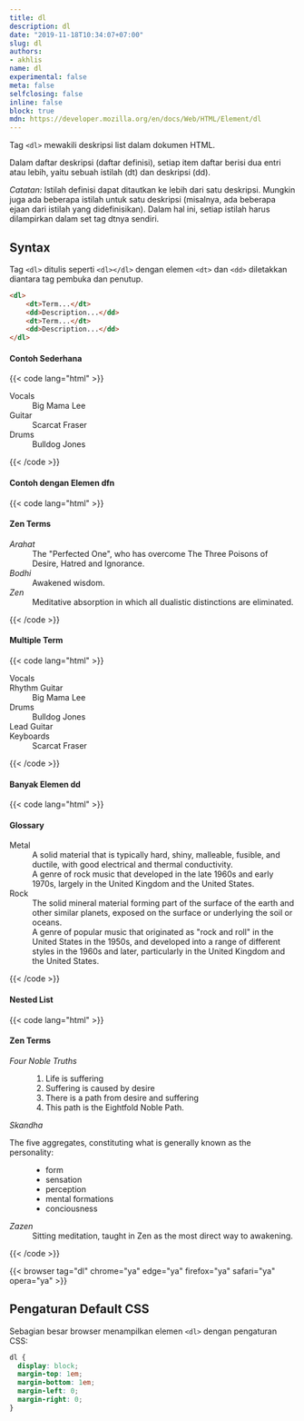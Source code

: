 ```yaml
---
title: dl
description: dl
date: "2019-11-18T10:34:07+07:00"
slug: dl
authors:
- akhlis
name: dl
experimental: false
meta: false
selfclosing: false
inline: false
block: true
mdn: https://developer.mozilla.org/en/docs/Web/HTML/Element/dl
---
```


Tag `<dl>` mewakili deskripsi list dalam dokumen HTML.

Dalam daftar deskripsi (daftar definisi), setiap item daftar berisi dua entri atau lebih, yaitu sebuah istilah (dt) dan deskripsi (dd).

_Catatan:_ Istilah definisi dapat ditautkan ke lebih dari satu deskripsi. Mungkin juga ada beberapa istilah untuk satu deskripsi (misalnya, ada beberapa ejaan dari istilah yang didefinisikan). Dalam hal ini, setiap istilah harus dilampirkan dalam set tag dtnya sendiri.

## Syntax

Tag `<dl>` ditulis seperti `<dl></dl>` dengan elemen `<dt>` dan `<dd>` diletakkan diantara tag pembuka dan penutup.

```html
<dl>
    <dt>Term...</dt>
    <dd>Description...</dd>
    <dt>Term...</dt>
    <dd>Description...</dd>
</dl>
```

#### Contoh Sederhana

{{< code lang="html" >}}
<dl>
  <dt>Vocals</dt>
  <dd>Big Mama Lee</dd>
  <dt>Guitar</dt>
  <dd>Scarcat Fraser</dd>
  <dt>Drums</dt>
  <dd>Bulldog Jones</dd>
</dl>
{{< /code >}}

#### Contoh dengan Elemen dfn

{{< code lang="html" >}}
<h4>Zen Terms</h4>
<dl>
<dt><dfn>Arahat</dfn></dt>
<dd>The "Perfected One", who has overcome The Three Poisons of Desire, Hatred and Ignorance. </dd>
<dt><dfn>Bodhi</dfn></dt>
<dd>Awakened wisdom.</dd>
<dt><dfn>Zen</dfn></dt>
<dd>Meditative absorption in which all dualistic distinctions are eliminated.</dd>
</dl>
{{< /code >}}

#### Multiple Term

{{< code lang="html" >}}
<dl>
  <dt>Vocals</dt>
  <dt>Rhythm Guitar</dt>
  <dd>Big Mama Lee</dd>
  <dt>Drums</dt>
  <dd>Bulldog Jones</dd>
  <dt>Lead Guitar</dt>
  <dt>Keyboards</dt>
  <dd>Scarcat Fraser</dd>
</dl>
{{< /code >}}

#### Banyak Elemen dd

{{< code lang="html" >}}
<h4>Glossary</h4>
<dl>
<dt>Metal</dt>
<dd>A solid material that is typically hard, shiny, malleable, fusible, and ductile, with good electrical and thermal conductivity.</dd>
<dd>A genre of rock music that developed in the late 1960s and early 1970s, largely in the United Kingdom and the United States.</dd>
<dt>Rock</dt>
<dd>The solid mineral material forming part of the surface of the earth and other similar planets, exposed on the surface or underlying the soil or oceans.</dd>
<dd>A genre of popular music that originated as "rock and roll" in the United States in the 1950s, and developed into a range of different styles in the 1960s and later, particularly in the United Kingdom and the United States.</dd>
</dl>
{{< /code >}}

#### Nested List

{{< code lang="html" >}}
<h4>Zen Terms</h4>
<dl>
  <dt><dfn>Four Noble Truths</dfn></dt>
  <dd>
    <ol>
      <li>Life is suffering</li>
      <li>Suffering is caused by desire</li>
      <li>There is a path from desire and suffering</li>
      <li>This path is the Eightfold Noble Path.</li>
    </ol>
  </dd>
  <dt><dfn>Skandha</dfn></dt>
  <p>The five aggregates, constituting what is generally known as the personality:</p>
  <dd>
    <ul>
      <li>form</li>
      <li>sensation</li>
      <li>perception</li>
      <li>mental formations</li>
      <li>conciousness</li>
    </ul>
  </dd>
  <dt><dfn>Zazen</dfn></dt>
  <dd>Sitting meditation, taught in Zen as the most direct way to awakening.</dd>
</dl>
{{< /code >}}

{{< browser tag="dl" chrome="ya" edge="ya" firefox="ya" safari="ya" opera="ya" >}}

## Pengaturan Default CSS

Sebagian besar browser menampilkan elemen `<dl>` dengan pengaturan CSS:

```css
dl {
  display: block;
  margin-top: 1em;
  margin-bottom: 1em;
  margin-left: 0;
  margin-right: 0;
}
```